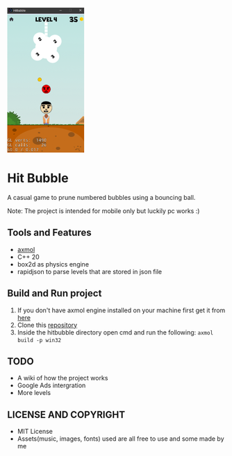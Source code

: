 ![image](https://github.com/johnspeny/hitbubble/blob/main/Content/Screenshot.png)

# Hit Bubble
A casual game to prune numbered bubbles using a bouncing ball.

Note: The project is intended for mobile only but luckily pc works :)

## Tools and Features
* [axmol](https://github.com/johnspeny/hitbubble.git)
* C++ 20
* box2d as physics engine
* rapidjson to parse levels that are stored in json file


## Build and Run project
1. If you don't have axmol engine installed on your machine first get it from [here](https://github.com/axmolengine/axmol/blob/dev/docs/DevSetup.md)
2. Clone this [repository](https://github.com/johnspeny/hitbubble.git)
3. Inside the hitbubble directory open cmd and run the following: `axmol build -p win32`

## TODO
- A wiki of how the project works
- Google Ads intergration
- More levels
 
## LICENSE AND COPYRIGHT
- MIT License
- Assets(music, images, fonts) used are all free to use and some made by me
 


